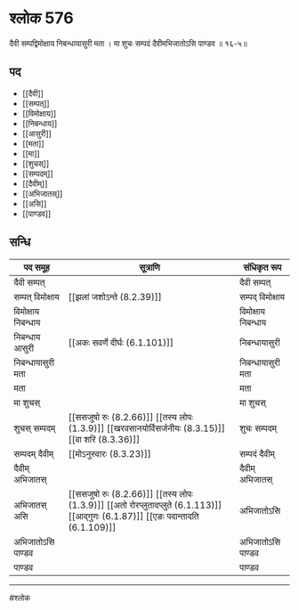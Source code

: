 # श्लोक 576

दैवी सम्पद्विमोक्षाय निबन्धायासुरी मता ।
मा शुचः सम्पदं दैवीमभिजातोऽसि पाण्डव ॥ १६-५॥


## पद 

- [[दैवी]]
- [[सम्पत्]]
- [[विमोक्षाय]]
- [[निबन्धाय]]
- [[आसुरी]]
- [[मता]]
- [[मा]]
- [[शुचस्]]
- [[सम्पदम्]]
- [[दैवीम्]]
- [[अभिजातस्]]
- [[असि]]
- [[पाण्डव]]

## सन्धि

| पद समूह | सूत्राणि | संधिकृत रूप |
| ----- | ----- | ----- |
| दैवी सम्पत् |  | दैवी सम्पत् |
| सम्पत् विमोक्षाय |  [[झलां जशोऽन्ते (8.2.39)]] | सम्पद् विमोक्षाय |
| विमोक्षाय निबन्धाय |  | विमोक्षाय निबन्धाय |
| निबन्धाय आसुरी |  [[अकः सवर्णे दीर्घः (6.1.101)]] | निबन्धायासुरी |
| निबन्धायासुरी मता |  | निबन्धायासुरी मता |
| मता |  | मता |
| मा शुचस् |  | मा शुचस् |
| शुचस् सम्पदम् |  [[ससजुषो रुः (8.2.66)]] [[तस्य लोपः (1.3.9)]] [[खरवसानयोर्विसर्जनीयः (8.3.15)]] [[वा शरि (8.3.36)]] | शुचः सम्पदम् |
| सम्पदम् दैवीम् |  [[मोऽनुस्वारः (8.3.23)]] | सम्पदं दैवीम् |
| दैवीम् अभिजातस् |  | दैवीम् अभिजातस् |
| अभिजातस् असि |  [[ससजुषो रुः (8.2.66)]] [[तस्य लोपः (1.3.9)]] [[अतो रोरप्लुतादप्लुते (6.1.113)]] [[आद्गुणः (6.1.87)]] [[एङः पदान्तादति (6.1.109)]] | अभिजातोऽसि |
| अभिजातोऽसि पाण्डव |  | अभिजातोऽसि पाण्डव |
| पाण्डव |  | पाण्डव |


---

#श्लोक